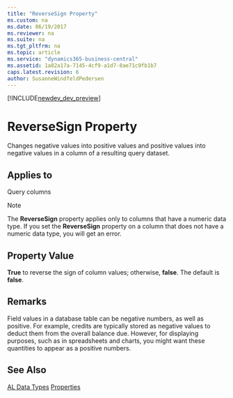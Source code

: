 ```yaml
---
title: "ReverseSign Property"
ms.custom: na
ms.date: 06/19/2017
ms.reviewer: na
ms.suite: na
ms.tgt_pltfrm: na
ms.topic: article
ms.service: "dynamics365-business-central"
ms.assetid: 1a82a17a-7145-4cf9-a1d7-8ae71c9fb1b7
caps.latest.revision: 6
author: SusanneWindfeldPedersen
---
```


[!INCLUDE[newdev_dev_preview](../includes/newdev_dev_preview.md)]

# ReverseSign Property
Changes negative values into positive values and positive values into negative values in a column of a resulting query dataset.  
  
## Applies to  
 Query columns  
  
> [!NOTE]  
>  The **ReverseSign** property applies only to columns that have a numeric data type. If you set the **ReverseSign** property on a column that does not have a numeric data type, you will get an error.  
  
## Property Value  
 **True** to reverse the sign of column values; otherwise, **false**. The default is **false**.  
  
## Remarks  
 Field values in a database table can be negative numbers, as well as positive. For example, credits are typically stored as negative values to deduct them from the overall balance due. However, for displaying purposes, such as in spreadsheets and charts, you might want these quantities to appear as a positive numbers.  

## See Also  
[AL Data Types](../datatypes/devenv-al-data-types.md)
[Properties](devenv-properties.md)  
<!--  
[How to: Create Queries](../devenv-How-to-Create-Queries.md) 
-->